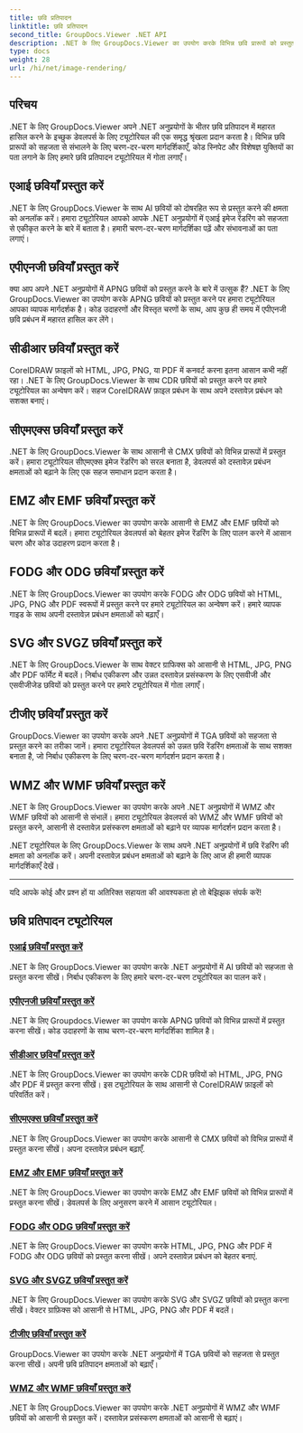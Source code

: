 ```yaml
---
title: छवि प्रतिपादन
linktitle: छवि प्रतिपादन
second_title: GroupDocs.Viewer .NET API
description: .NET के लिए GroupDocs.Viewer का उपयोग करके विभिन्न छवि प्रारूपों को प्रस्तुत करने पर व्यापक ट्यूटोरियल खोजें। AI से WMF तक, सहज एकीकरण और कोडिंग उदाहरण सीखें।
type: docs
weight: 28
url: /hi/net/image-rendering/
---
```


## परिचय

.NET के लिए GroupDocs.Viewer अपने .NET अनुप्रयोगों के भीतर छवि प्रतिपादन में महारत हासिल करने के इच्छुक डेवलपर्स के लिए ट्यूटोरियल की एक समृद्ध श्रृंखला प्रदान करता है। विभिन्न छवि प्रारूपों को सहजता से संभालने के लिए चरण-दर-चरण मार्गदर्शिकाएँ, कोड स्निपेट और विशेषज्ञ युक्तियों का पता लगाने के लिए हमारे छवि प्रतिपादन ट्यूटोरियल में गोता लगाएँ।

## एआई छवियाँ प्रस्तुत करें
.NET के लिए GroupDocs.Viewer के साथ AI छवियों को दोषरहित रूप से प्रस्तुत करने की क्षमता को अनलॉक करें। हमारा ट्यूटोरियल आपको आपके .NET अनुप्रयोगों में एआई इमेज रेंडरिंग को सहजता से एकीकृत करने के बारे में बताता है। हमारी चरण-दर-चरण मार्गदर्शिका पढ़ें और संभावनाओं का पता लगाएं।

## एपीएनजी छवियाँ प्रस्तुत करें
क्या आप अपने .NET अनुप्रयोगों में APNG छवियों को प्रस्तुत करने के बारे में उत्सुक हैं? .NET के लिए GroupDocs.Viewer का उपयोग करके APNG छवियों को प्रस्तुत करने पर हमारा ट्यूटोरियल आपका व्यापक मार्गदर्शक है। कोड उदाहरणों और विस्तृत चरणों के साथ, आप कुछ ही समय में एपीएनजी छवि प्रबंधन में महारत हासिल कर लेंगे।

## सीडीआर छवियाँ प्रस्तुत करें
CorelDRAW फ़ाइलों को HTML, JPG, PNG, या PDF में कनवर्ट करना इतना आसान कभी नहीं रहा। .NET के लिए GroupDocs.Viewer के साथ CDR छवियों को प्रस्तुत करने पर हमारे ट्यूटोरियल का अन्वेषण करें। सहज CorelDRAW फ़ाइल प्रबंधन के साथ अपने दस्तावेज़ प्रबंधन को सशक्त बनाएं।

## सीएमएक्स छवियाँ प्रस्तुत करें
.NET के लिए GroupDocs.Viewer के साथ आसानी से CMX छवियों को विभिन्न प्रारूपों में प्रस्तुत करें। हमारा ट्यूटोरियल सीएमएक्स इमेज रेंडरिंग को सरल बनाता है, डेवलपर्स को दस्तावेज़ प्रबंधन क्षमताओं को बढ़ाने के लिए एक सहज समाधान प्रदान करता है।

## EMZ और EMF छवियाँ प्रस्तुत करें
.NET के लिए GroupDocs.Viewer का उपयोग करके आसानी से EMZ और EMF छवियों को विभिन्न प्रारूपों में बदलें। हमारा ट्यूटोरियल डेवलपर्स को बेहतर इमेज रेंडरिंग के लिए पालन करने में आसान चरण और कोड उदाहरण प्रदान करता है।

## FODG और ODG छवियाँ प्रस्तुत करें
.NET के लिए GroupDocs.Viewer का उपयोग करके FODG और ODG छवियों को HTML, JPG, PNG और PDF स्वरूपों में प्रस्तुत करने पर हमारे ट्यूटोरियल का अन्वेषण करें। हमारे व्यापक गाइड के साथ अपनी दस्तावेज़ प्रबंधन क्षमताओं को बढ़ाएँ।

## SVG और SVGZ छवियाँ प्रस्तुत करें
.NET के लिए GroupDocs.Viewer के साथ वेक्टर ग्राफिक्स को आसानी से HTML, JPG, PNG और PDF फॉर्मेट में बदलें। निर्बाध एकीकरण और उन्नत दस्तावेज़ प्रसंस्करण के लिए एसवीजी और एसवीजीजेड छवियों को प्रस्तुत करने पर हमारे ट्यूटोरियल में गोता लगाएँ।

## टीजीए छवियाँ प्रस्तुत करें
GroupDocs.Viewer का उपयोग करके अपने .NET अनुप्रयोगों में TGA छवियों को सहजता से प्रस्तुत करने का तरीका जानें। हमारा ट्यूटोरियल डेवलपर्स को उन्नत छवि रेंडरिंग क्षमताओं के साथ सशक्त बनाता है, जो निर्बाध एकीकरण के लिए चरण-दर-चरण मार्गदर्शन प्रदान करता है।

## WMZ और WMF छवियाँ प्रस्तुत करें
.NET के लिए GroupDocs.Viewer का उपयोग करके अपने .NET अनुप्रयोगों में WMZ और WMF छवियों को आसानी से संभालें। हमारा ट्यूटोरियल डेवलपर्स को WMZ और WMF छवियों को प्रस्तुत करने, आसानी से दस्तावेज़ प्रसंस्करण क्षमताओं को बढ़ाने पर व्यापक मार्गदर्शन प्रदान करता है।

.NET ट्यूटोरियल के लिए GroupDocs.Viewer के साथ अपने .NET अनुप्रयोगों में छवि रेंडरिंग की क्षमता को अनलॉक करें। अपनी दस्तावेज़ प्रबंधन क्षमताओं को बढ़ाने के लिए आज ही हमारी व्यापक मार्गदर्शिकाएँ देखें।

---

यदि आपके कोई और प्रश्न हों या अतिरिक्त सहायता की आवश्यकता हो तो बेझिझक संपर्क करें!
## छवि प्रतिपादन ट्यूटोरियल
### [एआई छवियाँ प्रस्तुत करें](./render-ai-images/)
.NET के लिए GroupDocs.Viewer का उपयोग करके .NET अनुप्रयोगों में AI छवियों को सहजता से प्रस्तुत करना सीखें। निर्बाध एकीकरण के लिए हमारे चरण-दर-चरण ट्यूटोरियल का पालन करें।
### [एपीएनजी छवियाँ प्रस्तुत करें](./render-apng-images/)
.NET के लिए Groupdocs.Viewer का उपयोग करके APNG छवियों को विभिन्न प्रारूपों में प्रस्तुत करना सीखें। कोड उदाहरणों के साथ चरण-दर-चरण मार्गदर्शिका शामिल है।
### [सीडीआर छवियाँ प्रस्तुत करें](./render-cdr-images/)
.NET के लिए GroupDocs.Viewer का उपयोग करके CDR छवियों को HTML, JPG, PNG और PDF में प्रस्तुत करना सीखें। इस ट्यूटोरियल के साथ आसानी से CorelDRAW फ़ाइलों को परिवर्तित करें।
### [सीएमएक्स छवियाँ प्रस्तुत करें](./render-cmx-images/)
.NET के लिए GroupDocs.Viewer का उपयोग करके आसानी से CMX छवियों को विभिन्न प्रारूपों में प्रस्तुत करना सीखें। अपना दस्तावेज़ प्रबंधन बढ़ाएँ.
### [EMZ और EMF छवियाँ प्रस्तुत करें](./render-emz-emf-images/)
.NET के लिए GroupDocs.Viewer का उपयोग करके EMZ और EMF छवियों को विभिन्न प्रारूपों में प्रस्तुत करना सीखें। डेवलपर्स के लिए अनुसरण करने में आसान ट्यूटोरियल।
### [FODG और ODG छवियाँ प्रस्तुत करें](./render-fodg-odg-images/)
.NET के लिए GroupDocs.Viewer का उपयोग करके HTML, JPG, PNG और PDF में FODG और ODG छवियों को प्रस्तुत करना सीखें। अपने दस्तावेज़ प्रबंधन को बेहतर बनाएं.
### [SVG और SVGZ छवियाँ प्रस्तुत करें](./render-svg-svgz-images/)
.NET के लिए GroupDocs.Viewer का उपयोग करके SVG और SVGZ छवियों को प्रस्तुत करना सीखें। वेक्टर ग्राफ़िक्स को आसानी से HTML, JPG, PNG और PDF में बदलें।
### [टीजीए छवियाँ प्रस्तुत करें](./render-tga-images/)
GroupDocs.Viewer का उपयोग करके .NET अनुप्रयोगों में TGA छवियों को सहजता से प्रस्तुत करना सीखें। अपनी छवि प्रतिपादन क्षमताओं को बढ़ाएँ।
### [WMZ और WMF छवियाँ प्रस्तुत करें](./render-wmz-wmf-images/)
.NET के लिए GroupDocs.Viewer का उपयोग करके .NET अनुप्रयोगों में WMZ और WMF छवियों को आसानी से प्रस्तुत करें। दस्तावेज़ प्रसंस्करण क्षमताओं को आसानी से बढ़ाएं।